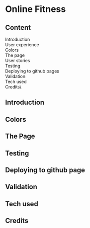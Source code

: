 # Online Fitness

## Content
Introduction\
User experience\
Colors\
The page\
User stories\
Testing\
Deploying to github pages\
Validation\
Tech used\
Credits\

## Introduction

## Colors

## The Page
## Testing
## Deploying to github page
## Validation
## Tech used
## Credits
